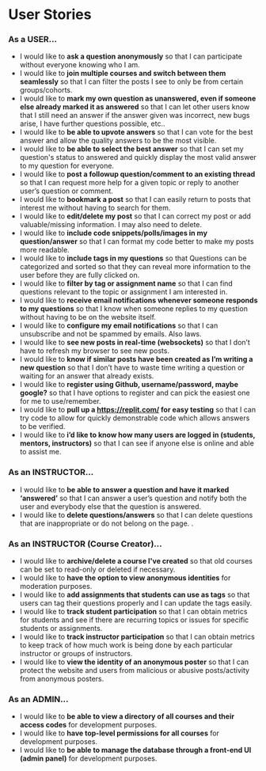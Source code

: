 # User Stories

### As a **USER**...
- I would like to **ask a question anonymously** so that I can participate without everyone knowing who I am.
- I would like to **join multiple courses and switch between them seamlessly** so that I can filter the posts I see to only be from certain groups/cohorts.
- I would like to **mark my own question as unanswered, even if someone else already marked it as answered** so that I can let other users know that I still need an answer if the answer given was incorrect, new bugs arise, I have further questions possible, etc..
- I would like to **be able to upvote answers** so that I can vote for the best answer and allow the quality answers to be the most visible.
- I would like to **be able to select the best answer** so that I can set my question's status to answered and quickly display the most valid answer to my question for everyone.
- I would like to **post a followup question/comment to an existing thread** so that I can request more help for a given topic or reply to another user’s question or comment.
- I would like to **bookmark a post** so that I can easily return to posts that interest me without having to search for them.
- I would like to **edit/delete my post** so that I can correct my post or add valuable/missing information. I may also need to delete.
- I would like to **include code snippets/polls/images in my question/answer** so that I can format my code better to make my posts more readable.
- I would like to **include tags in my questions** so that Questions can be categorized and sorted so that they can reveal more information to the user before they are fully clicked on.
- I would like to **filter by tag or assignment name** so that I can find questions relevant to the topic or assignment I am interested in.
- I would like to **receive email notifications whenever someone responds to my questions** so that I know when someone replies to my question without having to be on the website itself.
- I would like to **configure my email notifications** so that I can unsubscribe and not be spammed by emails. Also laws.
- I would like to **see new posts in real-time (websockets)** so that I don’t have to refresh my browser to see new posts.
- I would like to **know if similar posts have been created as I’m writing a new question** so that I don’t have to waste time writing a question or waiting for an answer that already exists.
- I would like to **register using Github, username/password, maybe google?** so that I have options to register and can pick the easiest one for me to use/remember.
- I would like to **pull up a https://replit.com/ for easy testing** so that I can try code to allow for quickly demonstrable code which allows answers to be verified.
- I would like to **i’d like to know how many users are logged in (students, mentors, instructors)** so that I can see if anyone else is online and able to assist me.

### As an **INSTRUCTOR**...
- I would like to **be able to answer a question and have it marked ‘answered’** so that I can answer a user’s question and notify both the user and everybody else that the question is answered.
- I would like to **delete questions/answers** so that I can delete questions that are inappropriate or do not belong on the page. .


### As an **INSTRUCTOR** (Course Creator)...
- I would like to **archive/delete a course I've created** so that old courses can be set to read-only or deleted if necessary.
- I would like to **have the option to view anonymous identities** for moderation purposes.
- I would like to **add assignments that students can use as tags** so that users can tag their questions properly and I can update the tags easily.
- I would like to **track student participation** so that I can obtain metrics for students and see if there are recurring topics or issues for specific students or assignments.
- I would like to **track instructor participation** so that I can obtain metrics to keep track of how much work is being done by each particular instructor or groups of instructors.
- I would like to **view the identity of an anonymous poster** so that I can protect the website and users from malicious or abusive posts/activity from anonymous posters.

### As an **ADMIN**...
- I would like to **be able to view a directory of all courses and their access codes** for development purposes.
- I would like to **have top-level permissions for all courses** for development purposes.
- I would like to **be able to manage the database through a front-end UI (admin panel)** for development purposes.